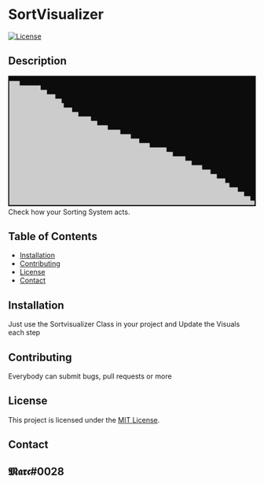 # SortVisualizer

[![License](https://img.shields.io/badge/License-MIT-blue.svg)](LICENSE.txt)

## Description
![Example](visualizer.png)
Check how your Sorting System acts.

## Table of Contents

- [Installation](#installation)
- [Contributing](#contributing)
- [License](#license)
- [Contact](#contact)

## Installation

Just use the Sortvisualizer Class in your project and Update the Visuals each step

## Contributing

Everybody can submit bugs, pull requests or more

## License

This project is licensed under the [MIT License](LICENSE.txt). 

## Contact
𝕸𝖆𝖗𝖈#0028
---
